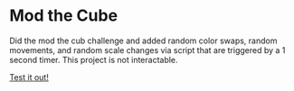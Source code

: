 # Mod the Cube

Did the mod the cub challenge and added random color swaps, random movements, and random scale changes via script that are triggered by a 1 second timer. This project is not interactable.

[Test it out!](https://play.unity.com/mg/other/webgl-builds-116751)
